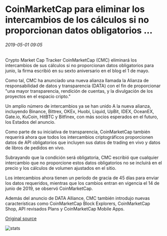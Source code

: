 # CoinMarketCap para eliminar los intercambios de los cálculos si no proporcionan datos obligatorios ...

###### 2019-05-01 09:05

Crypto Market Cap Tracker CoinMarketCap (CMC) eliminará los intercambios de sus cálculos si no proporcionan datos obligatorios para junio, la firma escribió en su sexto aniversario en el blog el 1 de mayo.

Como tal, CMC ha anunciado una nueva alianza llamada la Alianza de responsabilidad de datos y transparencia (DATA) con el fin de proporcionar "una mayor transparencia, rendición de cuentas, y la divulgación de los proyectos en el espacio cripto."

Un amplio número de intercambios ya se han unido A la nueva alianza, incluyendo Binance, Bittrex, OKEx, Huobi, Liquid, UpBit, IDEX, OceanEX, Gate.io, KuCoin, HitBTC y Bitfinex, con más socios esperados en el futuro, los Estados del anuncio.

Como parte de su iniciativa de transparencia, CoinMarketCap también requerirá ahora que todos los intercambios criptográficos proporcionen datos de API obligatorios que incluyen sus datos de trading en vivo y datos de libros de pedidos en vivo.

Subrayando que la condición será obligatoria, CMC escribió que cualquier intercambio que no proporcione estos datos obligatorios no se incluirá en el precio y los cálculos de volumen ajustados en el sitio.

Los intercambios ahora tienen un período de gracia de 45 días para enviar los datos requeridos, mientras que los cambios entran en vigencia el 14 de junio de 2019, se observó CoinMarketCap.

Además del anuncio de DATA Alliance, CMC también introdujo nuevas características como CoinMarketCap Block Explorers, CoinMarketCap Shop, API revisados Plans y CoinMarketCap Mobile Apps.

[Original source](https://cointelegraph.com/news/coinmarketcap-to-remove-exchanges-from-calculations-if-they-dont-provide-mandatory-data)

![stats](https://c.statcounter.com/11760860/0/a89fa40b/1/ "stats")